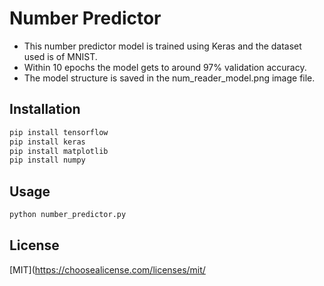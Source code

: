 # Number Predictor

- This number predictor model is trained using Keras and the dataset used is of MNIST. 
- Within 10 epochs the model gets to around 97% validation accuracy.
- The model structure is saved in the num_reader_model.png image file. 

## Installation

```bash
pip install tensorflow
pip install keras
pip install matplotlib
pip install numpy
```

## Usage

```bash
python number_predictor.py
```

## License
[MIT](https://choosealicense.com/licenses/mit/